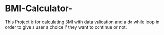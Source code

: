 # BMI-Calculator-
This Project is for calculating BMI with data valication and a do while loop in order to give a user a choice if they want to continue or not.
